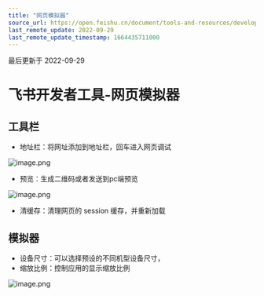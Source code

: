 ```yaml
---
title: "网页模拟器"
source_url: https://open.feishu.cn/document/tools-and-resources/development-tools/development-of-h5-in-tools/monitor-for-h5
last_remote_update: 2022-09-29
last_remote_update_timestamp: 1664435711000
---
```

最后更新于 2022-09-29

# 飞书开发者工具-网页模拟器
## 工具栏
- 地址栏：将网址添加到地址栏，​回车进入网页调试

![image.png](https://sf3-cn.feishucdn.com/obj/open-platform-opendoc/8427e3ecccaa9cbebf140e074c2b335c_dOhdRPnR01.png?lazyload=true&width=3808&height=2238)

- 预览：生成二维码或者发送到pc端预览

![image.png](https://sf3-cn.feishucdn.com/obj/open-platform-opendoc/0e086bbbd9f38cfc7a6f12ffa0b3b855_tKcxi5ay8j.png?lazyload=true&width=3808&height=2238)

- 清缓存：清理网页的 session 缓存，并重新加载
## 模拟器
- 设备尺寸：可以选择预设的不同机型设备尺寸，
- 缩放比例：控制应用的显示缩放比例

![image.png](https://sf3-cn.feishucdn.com/obj/open-platform-opendoc/62c961f0caf9109a38b9d36a487b5cac_Aqm5Y3LdY0.png?lazyload=true&width=3720&height=2150)
